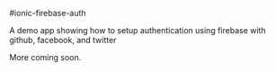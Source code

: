 #ionic-firebase-auth

A demo app showing how to setup authentication using firebase with github, facebook, and twitter

More coming soon.
